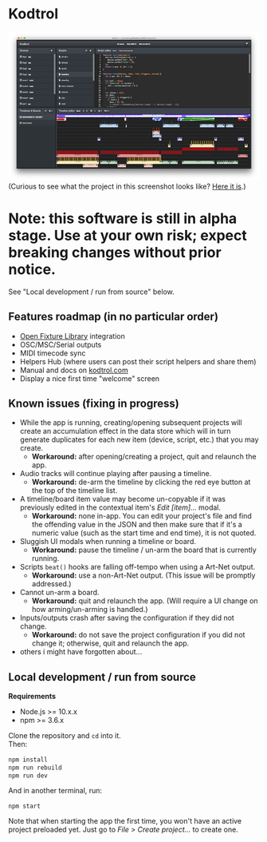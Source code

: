# Kodtrol
![Kodtrol screenshot](screenshot.png)
(Curious to see what the project in this screenshot looks like? [Here it is](https://youtu.be/CueEGW6SlJ0).)

# Note: this software is still in alpha stage. Use at your own risk; expect breaking changes without prior notice.
See "Local development / run from source" below.

## Features roadmap (in no particular order)
- [Open Fixture Library](https://open-fixture-library.org/) integration
- OSC/MSC/Serial outputs
- MIDI timecode sync
- Helpers Hub (where users can post their script helpers and share them)
- Manual and docs on [kodtrol.com](http://kodtrol.com)
- Display a nice first time "welcome" screen

## Known issues (fixing in progress)
- While the app is running, creating/opening subsequent projects will create an accumulation
  effect in the data store which will in turn generate duplicates for each new item (device, script, etc.)
  that you may create.
  - **Workaround:** after opening/creating a project, quit and relaunch the app.
- Audio tracks will continue playing after pausing a timeline.
  - **Workaround:** de-arm the timeline by clicking the red eye button at the top of the timeline list.
- A timeline/board item value may become un-copyable if it was previously edited in the contextual
  item's *Edit [item]...* modal.
  - **Workaround:** none in-app. You can edit your project's file and find the offending value in the 
  JSON and then make sure that if it's a numeric value (such as the start time and end time), it is not
  quoted.
- Sluggish UI modals when running a timeline or board.
  - **Workaround:** pause the timeline / un-arm the board that is currently running.
- Scripts `beat()` hooks are falling off-tempo when using a Art-Net output.
  - **Workaround:** use a non-Art-Net output. (This issue will be promptly addressed.)
- Cannot un-arm a board.
  - **Workaround:** quit and relaunch the app. (Will require a UI change on how arming/un-arming is handled.)
- Inputs/outputs crash after saving the configuration if they did not change.
  - **Workaround:** do not save the project configuration if you did not change it; otherwise, quit and
  relaunch the app.
- others i might have forgotten about...

## Local development / run from source

**Requirements**
- Node.js >= 10.x.x
- npm >= 3.6.x

Clone the repository and `cd` into it.  
Then:
```
npm install
npm run rebuild
npm run dev
```
And in another terminal, run:
```
npm start
```
Note that when starting the app the first time, you won't have an active project 
preloaded yet. Just go to *File > Create project...* to create one.